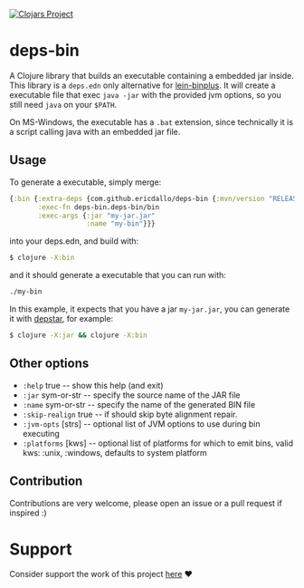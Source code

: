 [![Clojars Project](https://img.shields.io/clojars/v/com.github.ericdallo/deps-bin.svg)](https://clojars.org/com.github.ericdallo/deps-bin)

# deps-bin

A Clojure library that builds an executable containing a embedded jar inside.
This library is a `deps.edn` only alternative for [lein-binplus](https://github.com/BrunoBonacci/lein-binplus). It will create a executable file that exec `java -jar` with the provided jvm options, so you still need `java` on your `$PATH`.

On MS-Windows, the executable has a `.bat` extension, since technically it is a script calling java with an embedded jar file.

## Usage

To generate a executable, simply merge:

```clojure
{:bin {:extra-deps {com.github.ericdallo/deps-bin {:mvn/version "RELEASE"}}
       :exec-fn deps-bin.deps-bin/bin
       :exec-args {:jar "my-jar.jar" 
                   :name "my-bin"}}}
```

into your deps.edn, and build with:

``` bash
$ clojure -X:bin
```

and it should generate a executable that you can run with:

``` bash
./my-bin
```

In this example, it expects that you have a jar `my-jar.jar`, you can generate it with [depstar](https://github.com/seancorfield/depstar), for example:

``` bash
$ clojure -X:jar && clojure -X:bin
```

## Other options

- `:help` true              -- show this help (and exit)
- `:jar` sym-or-str         -- specify the source name of the JAR file
- `:name` sym-or-str        -- specify the name of the generated BIN file
- `:skip-realign` true      -- if should skip byte alignment repair.
- `:jvm-opts` [strs]        -- optional list of JVM options to use during bin executing
- `:platforms` [kws]        -- optional list of platforms for which to emit bins, valid kws: :unix, :windows, defaults to system platform

## Contribution

Contributions are very welcome, please open an issue or a pull request if inspired :)

# Support 

Consider support the work of this project [here](https://github.com/sponsors/ericdallo) ❤️

